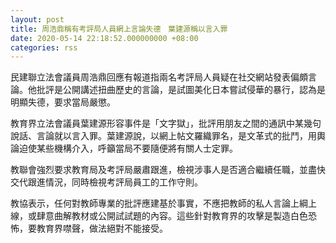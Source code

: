 ```yaml
---
layout: post
title: 周浩鼎稱有考評局人員網上言論失德　葉建源稱以言入罪
date: 2020-05-14 22:18:52.000000000 +08:00
categories: rss
---
```


民建聯立法會議員周浩鼎回應有報道指兩名考評局人員疑在社交網站發表偏頗言論。他批評是公開講述扭曲歷史的言論，是試圖美化日本嘗試侵華的暴行，認為是明顯失德，要求當局嚴懲。

教育界立法會議員葉建源形容事件是「文字獄」，批評用朋友之間的通訊中某幾句說話、言論就以言入罪。葉建源說，以網上帖文羅織罪名，是文革式的批鬥，用輿論迫使某些機構介入，呼籲當局不要隨便將有關人士定罪。

教聯會強烈要求教育局及考評局嚴肅跟進，檢視涉事人是否適合繼續任職，並盡快交代跟進情況，同時檢視考評局員工的工作守則。

教協表示，任何對教師專業的批評應建基於事實，不應把教師的私人言論上綱上線，或肆意曲解教材或公開試試題的內容。這些針對教育界的攻擊是製造白色恐怖，要教育界噤聲，做法絕對不能接受。
